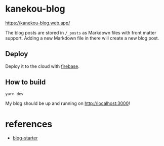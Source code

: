 # kanekou-blog

https://kanekou-blog.web.app/

The blog posts are stored in `/_posts` as Markdown files with front matter support. Adding a new Markdown file in there will create a new blog post.

## Deploy

Deploy it to the cloud with [firebase](https://firebase.google.com/).

## How to build

```bash
yarn dev
```

My blog should be up and running on [http://localhost:3000](http://localhost:3000)!

# references

- [blog-starter](https://github.com/vercel/next.js/tree/canary/examples/blog-starter)
